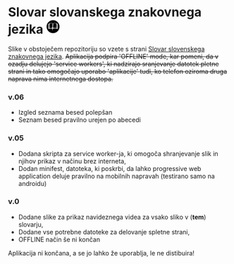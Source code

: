 # Slovar slovanskega znakovnega jezika <img src="https://github.com/sp0ng3Bob/sp0ng3Bob.github.io/blob/master/apps/sszj/src/images/icons/favicon.png?raw=true" />


Slike v obstoječem repozitoriju so vzete s strani [Slovar slovenskega znakovnega jezika](http://sszj.fri.uni-lj.si/).
~~Aplikacija podpira 'OFFLINE' mode, kar pomeni, da v ozadju delujejo 'service workers', ki nadzirajo sranjevanje datotek pletne strani in tako omogočajo uporabo 'aplikacije' tudi, ko telefon oziroma druga naprava nima internetnega dostopa.~~


### v.06

* Izgled seznama besed polepšan
* Seznam besed pravilno urejen po abecedi

### v.05

* Dodana skripta za service worker-ja, ki omogoča shranjevanje slik in njihov prikaz v načinu brez interneta,
* Dodan minifest, datoteka, ki poskrbi, da lahko progressive web application deluje pravilno na mobilnih napravah (testirano samo na androidu)


### v.0

* Dodane slike za prikaz navideznega videa za vsako sliko v (__tem__) slovarju,
* Dodane vse potrebne datoteke za delovanje spletne strani,
* OFFLINE način še ni končan


Aplikacija ni končana, a se jo lahko že uporablja, le ne distibuira!

